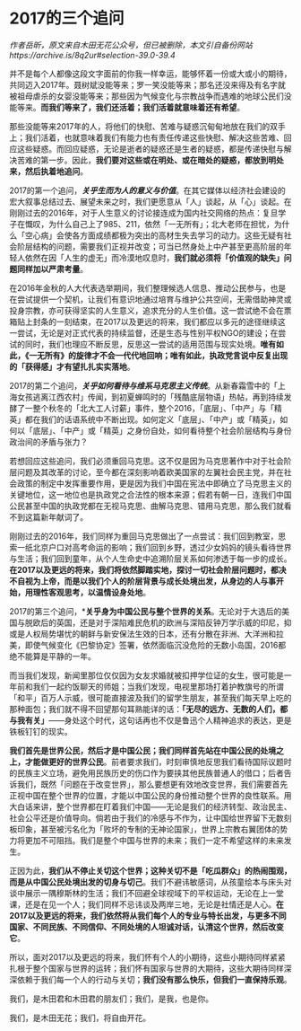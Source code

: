 # 2017的三个追问

*作者岳昕，原文来自木田无花公众号，但已被删除，本文引自备份网站https://archive.is/8q2ur#selection-39.0-39.4*

并不是每个人都像这段文字面前的你我一样幸运，能够怀着一份或大或小的期待，共同迈入2017年。聂树斌没能等来；罗一笑没能等来；那名还没来得及有名字就被祖母虐杀的女婴没能等来；那些因为气候变化与宗教战争而遇难的地球公民们没能等来。**而我们等来了，我们还活着；我们活着就意味着还有希望**。
 
那些没能等来2017年的人，将他们的快慰、苦难与疑惑沉甸甸地放在我们的双手上；我们活着，也就意味着我们有能力也有责任传递这些快慰、解决这些苦难、回应这些疑惑。而回应疑惑，无论是逝者的疑惑还是生者的疑惑，都是传递快慰与解决苦难的第一步。因此，**我们要对这些或在明处、或在暗处的疑惑，都放到明处来，然后执着地追问**。
 
2017的第一个追问，***关乎生而为人的意义与价值***。在其它媒体以经济社会建设的宏大叙事总结过去、展望未来之时，我们更愿意从「人」谈起，从「心」谈起。在刚刚过去的2016年，对于人生意义的讨论接连成为国内社交网络的热点：复旦学子在慨叹，为什么自己上了985、211，依然「一无所有」；北大老师在担忧，为什么「空心病」会使各方面成绩都极为突出的高材生失去学习的动力。这些无疑有社会阶层结构的问题，需要我们正视并改变；可当已然身处上中产甚至更高阶层的年轻人依然在因「人生的虚无」而冷漠地叹息时，**我们就必须将「价值观的缺失」问题同样加以严肃考量**。
 
在2016年金秋的人大代表选举期间，我们整理候选人信息、推动公民参与，也是在尝试提供一个契机，让我们有意识地通过培育与维护公共空间，无需借助神灵或投身宗教，亦可获得坚实的人生意义，追求充分的人生价值。这一尝试绝不会在票箱贴上封条的一刻结束，在2017以及更远的将来，我们都应以多元的途径继续这一尝试，无论是对正式代表的持续监督，还是生态与性别平权NGO的建设；在尝试的同时，我们也理应不断反思，反思这一尝试的适用范围与现实处境。**唯有如此，《一无所有》的旋律才不会一代代地回响；唯有如此，执政党言说中反复出现的「获得感」才有望扎扎实实落地**。
 
2017的第二个追问，***关乎如何看待与维系马克思主义传统***。从新春霜雪中的「上海女孩逃离江西农村」传闻，到初夏蝉鸣时的「残酷底层物语」热帖，再到持续发酵了一整个秋冬的「北大工人讨薪」事件，整个2016，「底层」、「中产」与「精英」都在我们的话语系统中不断出现。如何定义「底层」、「中产」或「精英」，如何以「底层」、「中产」或「精英」之身份自处，如何看待整个社会阶层结构与身份政治间的矛盾与张力？
 
若想回应这些追问，我们必须重回马克思。这不仅是因为马克思著作中对于社会阶层问题及其改革的讨论，至今都在深刻影响着欧美国家的左翼社会民主党，并在社会政策的制定中发挥重要作用，更是因为我们中国在宪法中即确立了马克思主义的关键地位，这一地位也是执政党之合法性的根本来源；假若有朝一日，连我们中国公民甚至中国的执政党都在无视马克思、曲解马克思、错用马克思，那么我们就看不到这篇新年献词了。

刚刚过去的2016年，我们同样为重回马克思做出了一点尝试：我们回到教室，思索一纸北京户口对高考命运的影响；我们回到乡野，透过少女妈妈的镜头看待世界与生活；我们回到童年，从个人生命史中追溯阶层关系如何渗透于每一步的成长。**在2017以及更远的将来，我们将依然脚踏实地，探讨一切社会阶层问题时，都决不自视为上帝，而是以我们个人的阶层背景与成长处境出发，从身边的人与事开始，用理性客观思考，以温情设身处地**。
 
2017的第三个追问，***关乎身为中国公民与整个世界的关系**。无论对于大选后的美国与脱欧后的英国，还是对于深陷难民危机的欧洲与深陷反钟万学示威的印尼，抑或是人权局势堪忧的朝鲜与新安保法生效的日本，还有分散在非洲、大洋洲和拉美，即使气候变化《巴黎协定》签署，依然面临沉没危险的无数小岛国，2016都绝不能算是平静的一年。

而当我们发现，新闻里那位仅仅因为女友求婚就被扣押学位证的女生，很可能是一年前和我们一起约饭聊天的师姐；当我们发现，电视里那场打着护教旗号的所谓「和平」百万人示威，很可能直接波及我们的留学生朋友，甚至我们每天早上吃的那种面包；我们就不得不回望那句耳熟能详的话：**「无尽的远方、无数的人们，都与我有关」**——身处这个时代，这句话再也不仅是鲁迅个人精神追求的表达，更是铁板钉钉的现实。
 
**我们首先是世界公民，然后才是中国公民；我们同样首先站在中国公民的处境之上，才能做更好的世界公民**。前者要求我们，时刻审慎地反思我们看待国际议题时的民族主义立场，避免用民族历史的伤口作为要挟其他民族普通人的借口；后者告诉我们，既然「问题在于改变世界」，那么要想更有效地改变世界，我们需要首先正视中国在整个世界的位置，才能以中国公民的身份推动整个世界的良性联系。用大白话来讲，整个世界都在盯着我们中国——无论是我们的经济转型、政治民主、社会公平还是价值导向。倘若由于我们的冷感与不作为，让中国给世界留下无数刻板印象，甚至被污名化为「败坏的专制的无神论国家」，世界上宗教右翼团体的势力将更加不可阻挡。我们是整个中国与世界的未来；我们一定不希望这样的未来发生。
 
正因为此，**我们从不停止关切这个世界；这种关切不是「吃瓜群众」的热闹围观，而是从中国公民处境出发的切身与切己**。我们不避讳敏感词，从孩童绘本与床头对谈中展示一隅穆斯林的生活；我们不回避全球视域下的平权运动，无论在上一堂课，还是在见一个人；我们同样不忌讳谈及两岸三地，无论是社情还是人心。**在2017以及更远的将来，我们依然将从我们每个人的专业与特长出发，与更多不同国家、不同民族、不同信仰、不同处境的人坦诚对话，认清这个世界，然后改变它**。
 
所以，面对2017以及更远的将来，我们怀有个人的小期待，这些小期待同样紧紧扎根于整个国家与世界的运转；我们怀有国家与世界的大期待，这些大期待同样深深依赖于我们每一个人的行动与关切；**我们没有那么快乐，但我们一直保持乐观**。
 
我们，是木田君和木田君的朋友们；我们，是我，也是你。
 
我们，是木田无花；我们，将自由开花。
